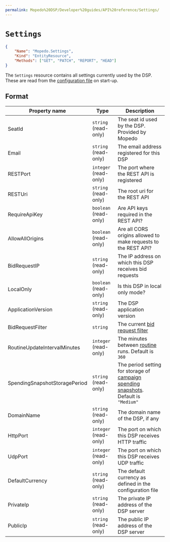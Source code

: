 ```yaml
---
permalink: Mopedo%20DSP/Developer%20guides/API%20reference/Settings/
---
```


# `Settings`

```json
{
    "Name": "Mopedo.Settings",
    "Kind": "EntityResource",
    "Methods": ["GET", "PATCH", "REPORT", "HEAD"]
}
```

The `Settings` resource contains all settings currently used by the DSP. These are read from the [configuration file](../../../Administration%20guides/Configuration%20guide) on start-up.

## Format

Property name                 | Type                  | Description
----------------------------- | --------------------- | ----------------------------------------------------------------------------------------------------------------------------------
SeatId                        | `string` (read-only)  | The seat id used by the DSP. Provided by Mopedo
Email                         | `string` (read-only)  | The email address registered for this DSP
RESTPort                      | `integer` (read-only) | The port where the REST API is registered
RESTUri                       | `string` (read-only)  | The root uri for the REST API
RequireApiKey                 | `boolean` (read-only) | Are API keys required in the REST API?
AllowAllOrigins               | `boolean` (read-only) | Are all CORS origins allowed to make requests to the REST API?
BidRequestIP                  | `string` (read-only)  | The IP address on which this DSP receives bid requests
LocalOnly                     | `boolean` (read-only) | Is this DSP in local only mode?
ApplicationVersion            | `string` (read-only)  | The DSP application version
BidRequestFilter              | `string`              | The current [bid request filter](../../../Feature%20guides/Bid%20request%20filtering)
RoutineUpdateIntervalMinutes  | `integer` (read-only) | The minutes between [routine](../Mopedo.Archive/Routines#routine) runs. Default is `360`
SpendingSnapshotStoragePeriod | `string` (read-only)  | The period setting for storage of [campaign spending snapshots](../Mopedo.Bidding/CampaignSpendingSnapshot). Default is `"Medium"`
DomainName                    | `string` (read-only)  | The domain name of the DSP, if any
HttpPort                      | `integer` (read-only) | The port on which this DSP receives HTTP traffic
UdpPort                       | `integer` (read-only) | The port on which this DSP receives UDP traffic
DefaultCurrency               | `string` (read-only)  | The default currency as defined in the configuration file
PrivateIp                     | `string` (read-only)  | The private IP address of the DSP server
PublicIp                      | `string` (read-only)  | The public IP address of the DSP server
